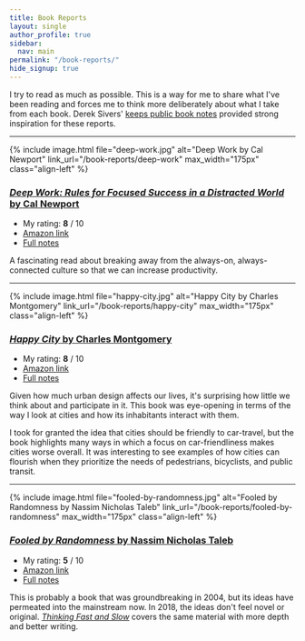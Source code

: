 ```yaml
---
title: Book Reports
layout: single
author_profile: true
sidebar:
  nav: main
permalink: "/book-reports/"
hide_signup: true
---
```


I try to read as much as possible. This is a way for me to share what I've been reading and forces me to think more deliberately about what I take from each book. Derek Sivers' [keeps public book notes](https://sivers.org/book) provided strong inspiration for these reports.

---

{% include image.html file="deep-work.jpg" alt="Deep Work by Cal Newport"  link_url="/book-reports/deep-work" max_width="175px" class="align-left" %}

### [*Deep Work: Rules for Focused Success in a Distracted World* by Cal Newport](/book-reports/deep-work)

* My rating: **8** / 10
* [Amazon link](https://amzn.to/2Pt86Qy)
* [Full notes](/book-reports/deep-work)

A fascinating read about breaking away from the always-on, always-connected culture so that we can increase productivity.

<div style="clear: both;"></div>

---

{% include image.html file="happy-city.jpg" alt="Happy City by Charles Montgomery"  link_url="/book-reports/happy-city" max_width="175px" class="align-left" %}

### [*Happy City* by Charles Montgomery](/book-reports/happy-city)

* My rating: **8** / 10
* [Amazon link](https://amzn.to/2PGxPoU)
* [Full notes](/book-reports/happy-city)

Given how much urban design affects our lives, it's surprising how little we think about and participate in it. This book was eye-opening in terms of the way I look at cities and how its inhabitants interact with them.

I took for granted the idea that cities should be friendly to car-travel, but the book highlights many ways in which a focus on car-friendliness makes cities worse overall. It was interesting to see examples of how cities can flourish when they prioritize the needs of pedestrians, bicyclists, and public transit.

<div style="clear: both;"></div>

---

{% include image.html file="fooled-by-randomness.jpg" alt="Fooled by Randomness by Nassim Nicholas Taleb"  link_url="/book-reports/fooled-by-randomness" max_width="175px" class="align-left" %}

### [*Fooled by Randomness* by Nassim Nicholas Taleb](/book-reports/fooled-by-randomness)

* My rating: **5** / 10
* [Amazon link](https://amzn.to/2x2sPT3)
* [Full notes](/book-reports/fooled-by-randomness)

This is probably a book that was groundbreaking in 2004, but its ideas have permeated into the mainstream now. In 2018, the ideas don't feel novel or original. [*Thinking Fast and Slow*](https://amzn.to/2oXDdaZ) covers the same material with more depth and better writing.
